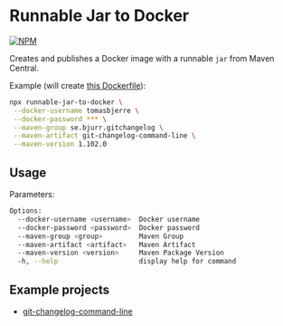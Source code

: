 # Runnable Jar to Docker

[![NPM](https://img.shields.io/npm/v/runnable-jar-to-docker.svg?style=flat-square)](https://www.npmjs.com/package/runnable-jar-to-docker)

Creates and publishes a Docker image with a runnable `jar` from Maven Central.

Example (will create [this Dockerfile](https://hub.docker.com/r/tomasbjerre/git-changelog-command-line)):

```bash
npx runnable-jar-to-docker \
 --docker-username tomasbjerre \
 --docker-password *** \
 --maven-group se.bjurr.gitchangelog \
 --maven-artifact git-changelog-command-line \
 --maven-version 1.102.0
```

## Usage

Parameters:

```bash
Options:
  --docker-username <username>  Docker username
  --docker-password <password>  Docker password
  --maven-group <group>         Maven Group
  --maven-artifact <artifact>   Maven Artifact
  --maven-version <version>     Maven Package Version
  -h, --help                    display help for command
```

## Example projects

- [git-changelog-command-line](https://hub.docker.com/r/tomasbjerre/git-changelog-command-line/)
